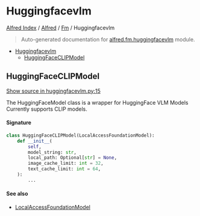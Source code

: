 # Huggingfacevlm

[Alfred Index](../../README.md#alfred-index) /
[Alfred](../index.md#alfred) /
[Fm](./index.md#fm) /
Huggingfacevlm

> Auto-generated documentation for [alfred.fm.huggingfacevlm](../../../alfred/fm/huggingfacevlm.py) module.

- [Huggingfacevlm](#huggingfacevlm)
  - [HuggingFaceCLIPModel](#huggingfaceclipmodel)

## HuggingFaceCLIPModel

[Show source in huggingfacevlm.py:15](../../../alfred/fm/huggingfacevlm.py#L15)

The HuggingFaceModel class is a wrapper for HuggingFace VLM Models
Currently supports CLIP models.

#### Signature

```python
class HuggingFaceCLIPModel(LocalAccessFoundationModel):
    def __init__(
        self,
        model_string: str,
        local_path: Optional[str] = None,
        image_cache_limit: int = 32,
        text_cache_limit: int = 64,
    ):
        ...
```

#### See also

- [LocalAccessFoundationModel](./model.md#localaccessfoundationmodel)